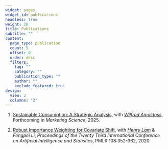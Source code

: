 ```yaml
---
widget: pages
widget_id: publications
headless: true
weight: 20
title: Publications
subtitle: ""
content:
  page_type: publication
  count: 5
  offset: 0
  order: desc
  filters:
    tag: ""
    category: ""
    publication_type: ""
    author: ""
    exclude_featured: true
design:
  view: 2
  columns: "2"
---
```

1. [Sustainable Consumption: A Strategic Analysis](https://papers.ssrn.com/sol3/papers.cfm?abstract_id=4512307), with *[Wilfred Amaldoss](https://www.fuqua.duke.edu/faculty/wilfred-amaldoss)*, Forthcoming in *Marketing Science*, 2025.
   
2. [Robust Importance Weighting for Covariate Shift](http://proceedings.mlr.press/v108/li20b.html), with *[Henry Lam](http://www.columbia.edu/~khl2114/)* & *Fengpei Li*, *Proceedings of the Twenty Third International Conference on Artificial Intelligence and Statistics*, PMLR 108:352-362, 2020.
